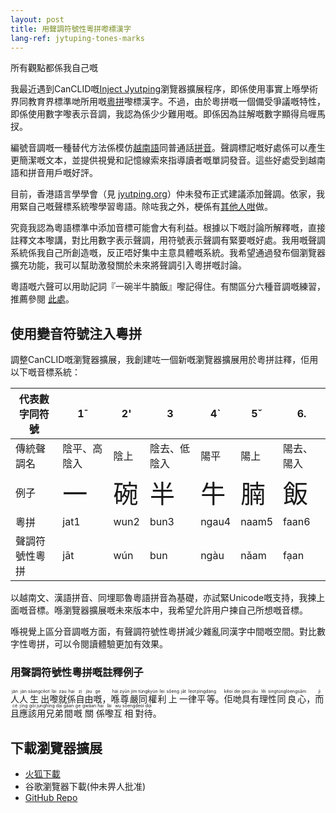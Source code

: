 ```yaml
---
layout: post
title: 用聲調符號性粵拼嚟標漢字
lang-ref: jytuping-tones-marks
---
```


所有觀點都係我自己嘅

我最近遇到CanCLID嘅[Inject Jyutping](https://github.com/CanCLID/inject-jyutping)瀏覽器擴展程序，即係使用事實上喺學術界同教育界標準哋所用嘅[粵拼](https://zh-yue.wikipedia.org/wiki/%E9%A6%99%E6%B8%AF%E8%AA%9E%E8%A8%80%E5%AD%B8%E5%AD%B8%E6%9C%83%E7%B2%B5%E8%AA%9E%E6%8B%BC%E9%9F%B3%E6%96%B9%E6%A1%88)嚟標漢字。不過，由於粵拼嘅一個備受爭議嘅特性，即係使用數字嚟表示音調，我認為係少少難用嘅。即係因為註解嘅數字顯得烏喱馬扠。

編號音調嘅一種替代方法係模仿[越南語](https://zh-yue.wikipedia.org/wiki/%E8%B6%8A%E5%8D%97%E5%9C%8B%E8%AA%9E%E5%AD%97)同普通話[拼音](https://zh-yue.wikipedia.org/wiki/%E6%BC%A2%E8%AA%9E%E6%8B%BC%E9%9F%B3)。聲調標記嘅好處係可以產生更簡潔嘅文本，並提供視覺和記憶線索來指導讀者嘅單詞發音。這些好處受到越南語和拼音用戶嘅好評。

目前，香港語言學學會（見 [jyutping.org](https://jyutping.org)）仲未發布正式建議添加聲調。依家，我用緊自己嘅聲標系統嚟學習粵語。除咗我之外，梗係有[其](https://www.reddit.com/r/Cantonese/comments/7r4y5b/random_idea_vietnamese_tone_marks)[他](http://www.cantonese.sheik.co.uk/phorum/read.php?1,127274,131154)[人](https://www.amazon.com/Cantonese-Everyone-English-Chinese/dp/9620718615)[咁](https://www.facebook.com/CantoneseABC)做。

究竟我認為粵語標準中添加音標可能會大有利益。根據以下嘅討論所解釋嘅，直接註釋文本嚟講，對比用數字表示聲調，用符號表示聲調有緊要嘅好處。我用嘅聲調系統係我自己所創造嘅，反正唔好集中主意具體嘅系統。我希望通過發布個瀏覽器擴充功能，我可以幫助激發關於未來將聲調引入粵拼嘅討論。

粵語嘅六聲可以用助記詞『一碗半牛腩飯』嚟記得住。有關區分六種音調嘅練習，推薦參閱 [此處](https://jyutping.org/docs/tone/)。

## 使用變音符號注入粵拼

調整CanCLID嘅瀏覽器擴展，我創建咗一個新嘅瀏覽器擴展用於粵拼註釋，佢用以下嘅音標系統：

| 代表數字同符號 | 1¯ | 2' | 3 | 4` | 5ˇ | 6. |
|-------------|---|---|---|---|---|---|
| 傳統聲調名 |陰平、高陰入 |陰上|陰去、低陰入 |陽平|陽上|陽去、陽入  |
| 例子 | <span style="font-size:250%;">一</span> | <span style="font-size:250%;">碗</span> | <span style="font-size:250%;">半</span> | <span style="font-size:250%;">牛</span> | <span style="font-size:250%;">腩</span> | <span style="font-size:250%;">飯</span> |
| 粵拼 |jat1 | wun2 |bun3 | ngau4 | naam5 | faan6 |
| 聲調符號性粵拼 |jāt | wún |bun | ngàu | nǎam | fạan |

以越南文、漢語拼音、同埋耶魯粵語拼音為基礎，亦試緊Unicode嘅支持，我揀上面嘅音標。喺瀏覽器擴展嘅未來版本中，我希望允許用户揀自己所想嘅音標。

喺視覺上區分音調嘅方面，有聲調符號性粵拼減少雜亂同漢字中間嘅空間。對比數字性粵拼，可以令閱讀體驗更加有效果。

### 用聲調符號性粵拼嘅註釋例子
<p><ruby class="inject-jyutping">人<rp>(</rp><rt lang="yue-Latn">jàn</rt><rp>)</rp></ruby><ruby class="inject-jyutping">人<rp>(</rp><rt lang="yue-Latn">jàn</rt><rp>)</rp></ruby><ruby class="inject-jyutping">生<rp>(</rp><rt lang="yue-Latn">sāang</rt><rp>)</rp></ruby><ruby class="inject-jyutping">出<rp>(</rp><rt lang="yue-Latn">cēot</rt><rp>)</rp></ruby><ruby class="inject-jyutping">嚟<rp>(</rp><rt lang="yue-Latn">lài</rt><rp>)</rp></ruby><ruby class="inject-jyutping">就<rp>(</rp><rt lang="yue-Latn">zạu</rt><rp>)</rp></ruby><ruby class="inject-jyutping">係<rp>(</rp><rt lang="yue-Latn">hại</rt><rp>)</rp></ruby><ruby class="inject-jyutping">自<rp>(</rp><rt lang="yue-Latn">zị</rt><rp>)</rp></ruby><ruby class="inject-jyutping">由<rp>(</rp><rt lang="yue-Latn">jàu</rt><rp>)</rp></ruby><ruby class="inject-jyutping">嘅<rp>(</rp><rt lang="yue-Latn">ge</rt><rp>)</rp></ruby>，<ruby class="inject-jyutping">喺<rp>(</rp><rt lang="yue-Latn">hái</rt><rp>)</rp></ruby><ruby class="inject-jyutping">尊<rp>(</rp><rt lang="yue-Latn">zyūn</rt><rp>)</rp></ruby><ruby class="inject-jyutping">嚴<rp>(</rp><rt lang="yue-Latn">jìm</rt><rp>)</rp></ruby><ruby class="inject-jyutping">同<rp>(</rp><rt lang="yue-Latn">tùng</rt><rp>)</rp></ruby><ruby class="inject-jyutping">權<rp>(</rp><rt lang="yue-Latn">kyùn</rt><rp>)</rp></ruby><ruby class="inject-jyutping">利<rp>(</rp><rt lang="yue-Latn">lẹi</rt><rp>)</rp></ruby><ruby class="inject-jyutping">上<rp>(</rp><rt lang="yue-Latn">sǒeng</rt><rp>)</rp></ruby><ruby class="inject-jyutping">一<rp>(</rp><rt lang="yue-Latn">jāt</rt><rp>)</rp></ruby><ruby class="inject-jyutping">律<rp>(</rp><rt lang="yue-Latn">lẹot</rt><rp>)</rp></ruby><ruby class="inject-jyutping">平<rp>(</rp><rt lang="yue-Latn">pìng</rt><rp>)</rp></ruby><ruby class="inject-jyutping">等<rp>(</rp><rt lang="yue-Latn">dáng</rt><rp>)</rp></ruby>。<ruby class="inject-jyutping">佢<rp>(</rp><rt lang="yue-Latn">kěoi</rt><rp>)</rp></ruby><ruby class="inject-jyutping">哋<rp>(</rp><rt lang="yue-Latn">dẹi</rt><rp>)</rp></ruby><ruby class="inject-jyutping">具<rp>(</rp><rt lang="yue-Latn">gẹoi</rt><rp>)</rp></ruby><ruby class="inject-jyutping">有<rp>(</rp><rt lang="yue-Latn">jǎu</rt><rp>)</rp></ruby><ruby class="inject-jyutping">理<rp>(</rp><rt lang="yue-Latn">lěi</rt><rp>)</rp></ruby><ruby class="inject-jyutping">性<rp>(</rp><rt lang="yue-Latn">sing</rt><rp>)</rp></ruby><ruby class="inject-jyutping">同<rp>(</rp><rt lang="yue-Latn">tùng</rt><rp>)</rp></ruby><ruby class="inject-jyutping">良<rp>(</rp><rt lang="yue-Latn">lòeng</rt><rp>)</rp></ruby><ruby class="inject-jyutping">心<rp>(</rp><rt lang="yue-Latn">sām</rt><rp>)</rp></ruby>，<ruby class="inject-jyutping">而<rp>(</rp><rt lang="yue-Latn">jì</rt><rp>)</rp></ruby><ruby class="inject-jyutping">且<rp>(</rp><rt lang="yue-Latn">cé</rt><rp>)</rp></ruby><ruby class="inject-jyutping">應<rp>(</rp><rt lang="yue-Latn">jīng</rt><rp>)</rp></ruby><ruby class="inject-jyutping">該<rp>(</rp><rt lang="yue-Latn">gōi</rt><rp>)</rp></ruby><ruby class="inject-jyutping">用<rp>(</rp><rt lang="yue-Latn">jụng</rt><rp>)</rp></ruby><ruby class="inject-jyutping">兄<rp>(</rp><rt lang="yue-Latn">hīng</rt><rp>)</rp></ruby><ruby class="inject-jyutping">弟<rp>(</rp><rt lang="yue-Latn">dại</rt><rp>)</rp></ruby><ruby class="inject-jyutping">間<rp>(</rp><rt lang="yue-Latn">gāan</rt><rp>)</rp></ruby><ruby class="inject-jyutping">嘅<rp>(</rp><rt lang="yue-Latn">ge</rt><rp>)</rp></ruby><ruby class="inject-jyutping">關<rp>(</rp><rt lang="yue-Latn">gwāan</rt><rp>)</rp></ruby><ruby class="inject-jyutping">係<rp>(</rp><rt lang="yue-Latn">hại</rt><rp>)</rp></ruby><ruby class="inject-jyutping">嚟<rp>(</rp><rt lang="yue-Latn">lài</rt><rp>)</rp></ruby><ruby class="inject-jyutping">互<rp>(</rp><rt lang="yue-Latn">wụ</rt><rp>)</rp></ruby><ruby class="inject-jyutping">相<rp>(</rp><rt lang="yue-Latn">sōeng</rt><rp>)</rp></ruby><ruby class="inject-jyutping">對<rp>(</rp><rt lang="yue-Latn">deoi</rt><rp>)</rp></ruby><ruby class="inject-jyutping">待<rp>(</rp><rt lang="yue-Latn">dọi</rt><rp>)</rp></ruby>。
</p>

## 下載瀏覽器擴展 
- [火狐下載](https://addons.mozilla.org/en-US/firefox/addon/inject-jyutping-diacritics/)
- 谷歌瀏覽器下載(仲未畀人批准)
- [GitHub Repo](https://github.com/kennitochang/inject-jyutping)

